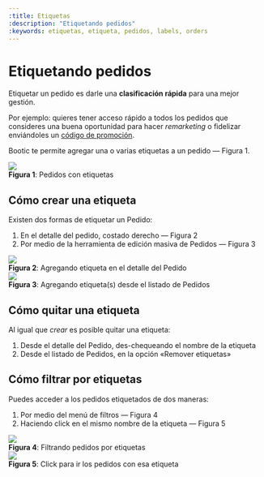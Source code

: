 ```yaml
---
:title: Etiquetas
:description: "Etiquetando pedidos"
:keywords: etiquetas, etiqueta, pedidos, labels, orders
---
```


# Etiquetando pedidos

Etiquetar un pedido es darle una **clasificación rápida** para una mejor gestión. 

Por ejemplo: quieres tener acceso rápido a todos los pedidos que consideres una buena oportunidad para hacer
_remarketing_ o fidelizar enviándoles un [código de promoción](/es/administracion/promociones).

Bootic te permite agregar una o varias etiquetas a un pedido — Figura 1.

<div class="captura">
  <div class="c-contenido">
    <img src="/img/admin/etiquetas_1.png">
  </div>
  <div class="c-pie"><strong>Figura 1</strong>: Pedidos con etiquetas</div>
</div>

## Cómo crear una etiqueta

Existen dos formas de etiquetar un Pedido:

1. En el detalle del pedido, costado derecho — Figura 2
2. Por medio de la herramienta de edición masiva de Pedidos — Figura 3

<div class="captura">
  <div class="c-contenido">
    <img src="/img/admin/etiquetas_4.png">
  </div>
  <div class="c-pie"><strong>Figura 2</strong>: Agregando etiqueta en el detalle del Pedido</div>
</div>

<div class="captura">
  <div class="c-contenido">
    <img src="/img/admin/etiquetas_5.png">
  </div>
  <div class="c-pie"><strong>Figura 3</strong>: Agregando etiqueta(s) desde el listado de Pedidos</div>
</div>

## Cómo quitar una etiqueta

Al igual que _crear_ es posible quitar una etiqueta:

1. Desde el detalle del Pedido, des-chequeando el nombre de la etiqueta 
2. Desde el listado de Pedidos, en la opción «Remover etiquetas» 

## Cómo filtrar por etiquetas 

Puedes acceder a los pedidos etiquetados de dos maneras:

1. Por medio del menú de filtros — Figura 4
2. Haciendo click en el mismo nombre de la etiqueta — Figura 5

<div class="captura">
  <div class="c-contenido">
    <img src="/img/admin/etiquetas_2.png">
  </div>
  <div class="c-pie"><strong>Figura 4</strong>: Filtrando pedidos por etiquetas</div>
</div>

<div class="captura">
  <div class="c-contenido">
    <img src="/img/admin/etiquetas_3.png">
  </div>
  <div class="c-pie"><strong>Figura 5</strong>: Click para ir los pedidos con esa etiqueta</div>
</div>

